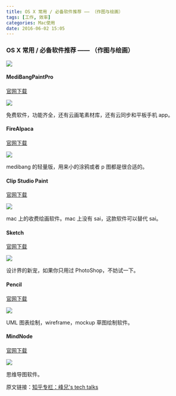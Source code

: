 ```yaml
---
title: OS X 常用 / 必备软件推荐 —— （作图与绘画）
tags: [工作, 效率]
categories: Mac使用
date: 2016-06-02 15:05
---
```



### OS X 常用 / 必备软件推荐 —— （作图与绘画）

![](http://7xrl2u.com1.z0.glb.clouddn.com/osx-common_software-prerequisites-recommended--drawing-and-painting-0000.png)

#### MediBangPaintPro

[官网下载](http://medibangpaint.com/en/pc/)

![](http://7xrl2u.com1.z0.glb.clouddn.com/osx-common_software-prerequisites-recommended--drawing-and-painting-0001.png)

免费软件，功能齐全，还有云画笔素材库，还有云同步和平板手机 app。


#### FireAlpaca

[官网下载](http://firealpaca.com/en)

![](http://7xrl2u.com1.z0.glb.clouddn.com/osx-common_software-prerequisites-recommended--drawing-and-painting-0002.png)

medibang 的轻量版，用来小的涂鸦或者 p 图都是很合适的。


#### Clip Studio Paint

[官网下载](http://www.clipstudio.net/en)

![](http://7xrl2u.com1.z0.glb.clouddn.com/osx-common_software-prerequisites-recommended--drawing-and-painting-0003.png)

mac 上的收费绘画软件。mac 上没有 sai，这款软件可以替代 sai。


#### Sketch

[官网下载](https://www.sketchapp.com/)

![](http://7xrl2u.com1.z0.glb.clouddn.com/osx-common_software-prerequisites-recommended--drawing-and-painting-0004.png)

设计界的新宠，如果你只用过 PhotoShop，不妨试一下。


#### Pencil

[官网下载](http://pencil.evolus.vn/)

![](http://7xrl2u.com1.z0.glb.clouddn.com/osx-common_software-prerequisites-recommended--drawing-and-painting-0005.png)

UML 图表绘制，wireframe，mockup 草图绘制软件。


#### MindNode

[官网下载](https://mindnode.com/)

![](http://7xrl2u.com1.z0.glb.clouddn.com/osx-common_software-prerequisites-recommended--drawing-and-painting-0006.png)

思维导图软件。

原文链接：[知乎专栏：峰兄's tech talks](https://zhuanlan.zhihu.com/p/21281001)






